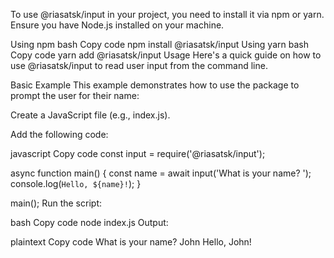 To use @riasatsk/input in your project, you need to install it via npm or yarn. Ensure you have Node.js installed on your machine.

Using npm
bash
Copy code
npm install @riasatsk/input
Using yarn
bash
Copy code
yarn add @riasatsk/input
Usage
Here's a quick guide on how to use @riasatsk/input to read user input from the command line.

Basic Example
This example demonstrates how to use the package to prompt the user for their name:

Create a JavaScript file (e.g., index.js).

Add the following code:

javascript
Copy code
const input = require('@riasatsk/input');

async function main() {
  const name = await input('What is your name? ');
  console.log(`Hello, ${name}!`);
}

main();
Run the script:

bash
Copy code
node index.js
Output:

plaintext
Copy code
What is your name? John
Hello, John!
